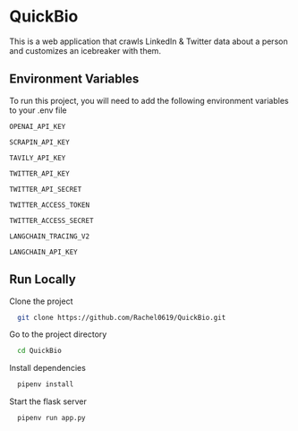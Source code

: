 # QuickBio

This is a web application that crawls LinkedIn & Twitter data about a person and customizes an icebreaker with them.

## Environment Variables

To run this project, you will need to add the following environment variables to your .env file

`OPENAI_API_KEY`

`SCRAPIN_API_KEY` 

`TAVILY_API_KEY`

`TWITTER_API_KEY`

`TWITTER_API_SECRET`

`TWITTER_ACCESS_TOKEN`

`TWITTER_ACCESS_SECRET`

`LANGCHAIN_TRACING_V2`  

`LANGCHAIN_API_KEY` 

## Run Locally

Clone the project

```bash
  git clone https://github.com/Rachel0619/QuickBio.git
```

Go to the project directory

```bash
  cd QuickBio
```

Install dependencies

```bash
  pipenv install
```

Start the flask server

```bash
  pipenv run app.py
```
